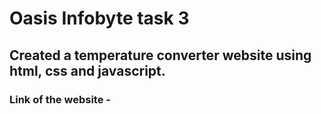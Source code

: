 # Oasis Infobyte task 3
## Created a temperature converter website using html, css and javascript.
### Link of the website -
